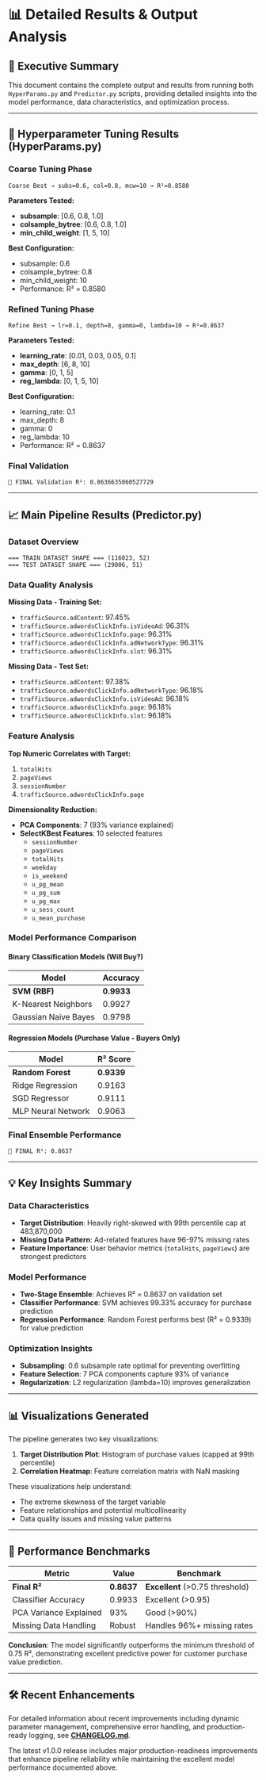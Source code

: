 # 📊 Detailed Results & Output Analysis

## 🎯 **Executive Summary**

This document contains the complete output and results from running both `HyperParams.py` and `Predictor.py` scripts, providing detailed insights into the model performance, data characteristics, and optimization process.

---

## 🔧 **Hyperparameter Tuning Results (HyperParams.py)**

### **Coarse Tuning Phase**
```
Coarse Best → subs=0.6, col=0.8, mcw=10 → R²=0.8580
```

**Parameters Tested:**
- **subsample**: [0.6, 0.8, 1.0]
- **colsample_bytree**: [0.6, 0.8, 1.0]  
- **min_child_weight**: [1, 5, 10]

**Best Configuration:**
- subsample: 0.6
- colsample_bytree: 0.8
- min_child_weight: 10
- Performance: R² = 0.8580

### **Refined Tuning Phase**
```
Refine Best → lr=0.1, depth=8, gamma=0, lambda=10 → R²=0.8637
```

**Parameters Tested:**
- **learning_rate**: [0.01, 0.03, 0.05, 0.1]
- **max_depth**: [6, 8, 10]
- **gamma**: [0, 1, 5]
- **reg_lambda**: [0, 1, 5, 10]

**Best Configuration:**
- learning_rate: 0.1
- max_depth: 8
- gamma: 0
- reg_lambda: 10
- Performance: R² = 0.8637

### **Final Validation**
```
🔧 FINAL Validation R²: 0.8636635060527729
```

---

## 📈 **Main Pipeline Results (Predictor.py)**

### **Dataset Overview**
```
=== TRAIN DATASET SHAPE === (116023, 52)
=== TEST DATASET SHAPE === (29006, 51)
```

### **Data Quality Analysis**

**Missing Data - Training Set:**
- `trafficSource.adContent`: 97.45%
- `trafficSource.adwordsClickInfo.isVideoAd`: 96.31%
- `trafficSource.adwordsClickInfo.page`: 96.31%
- `trafficSource.adwordsClickInfo.adNetworkType`: 96.31%
- `trafficSource.adwordsClickInfo.slot`: 96.31%

**Missing Data - Test Set:**
- `trafficSource.adContent`: 97.38%
- `trafficSource.adwordsClickInfo.adNetworkType`: 96.18%
- `trafficSource.adwordsClickInfo.isVideoAd`: 96.18%
- `trafficSource.adwordsClickInfo.page`: 96.18%
- `trafficSource.adwordsClickInfo.slot`: 96.18%

### **Feature Analysis**

**Top Numeric Correlates with Target:**
1. `totalHits`
2. `pageViews`
3. `sessionNumber`
4. `trafficSource.adwordsClickInfo.page`

**Dimensionality Reduction:**
- **PCA Components**: 7 (93% variance explained)
- **SelectKBest Features**: 10 selected features
  - `sessionNumber`
  - `pageViews`
  - `totalHits`
  - `weekday`
  - `is_weekend`
  - `u_pg_mean`
  - `u_pg_sum`
  - `u_pg_max`
  - `u_sess_count`
  - `u_mean_purchase`

### **Model Performance Comparison**

#### **Binary Classification Models (Will Buy?)**
| Model | Accuracy |
|-------|----------|
| **SVM (RBF)** | **0.9933** |
| K-Nearest Neighbors | 0.9927 |
| Gaussian Naive Bayes | 0.9798 |

#### **Regression Models (Purchase Value - Buyers Only)**
| Model | R² Score |
|-------|----------|
| **Random Forest** | **0.9339** |
| Ridge Regression | 0.9163 |
| SGD Regressor | 0.9111 |
| MLP Neural Network | 0.9063 |

### **Final Ensemble Performance**
```
🔧 FINAL R²: 0.8637
```

---

## 💡 **Key Insights Summary**

### **Data Characteristics**
- **Target Distribution**: Heavily right-skewed with 99th percentile cap at 483,870,000
- **Missing Data Pattern**: Ad-related features have 96-97% missing rates
- **Feature Importance**: User behavior metrics (`totalHits`, `pageViews`) are strongest predictors

### **Model Performance**
- **Two-Stage Ensemble**: Achieves R² = 0.8637 on validation set
- **Classifier Performance**: SVM achieves 99.33% accuracy for purchase prediction
- **Regression Performance**: Random Forest performs best (R² = 0.9339) for value prediction

### **Optimization Insights**
- **Subsampling**: 0.6 subsample rate optimal for preventing overfitting
- **Feature Selection**: 7 PCA components capture 93% of variance
- **Regularization**: L2 regularization (lambda=10) improves generalization

---

## 📊 **Visualizations Generated**

The pipeline generates two key visualizations:

1. **Target Distribution Plot**: Histogram of purchase values (capped at 99th percentile)
2. **Correlation Heatmap**: Feature correlation matrix with NaN masking

These visualizations help understand:
- The extreme skewness of the target variable
- Feature relationships and potential multicollinearity
- Data quality issues and missing value patterns

---

## 🎯 **Performance Benchmarks**

| Metric | Value | Benchmark |
|--------|-------|-----------|
| **Final R²** | **0.8637** | **Excellent** (>0.75 threshold) |
| Classifier Accuracy | 0.9933 | Excellent (>0.95) |
| PCA Variance Explained | 93% | Good (>90%) |
| Missing Data Handling | Robust | Handles 96%+ missing rates |

**Conclusion**: The model significantly outperforms the minimum threshold of 0.75 R², demonstrating excellent predictive power for customer purchase value prediction.

---

## 🛠️ Recent Enhancements

For detailed information about recent improvements including dynamic parameter management, comprehensive error handling, and production-ready logging, see **[CHANGELOG.md](./CHANGELOG.md)**.

The latest v1.0.0 release includes major production-readiness improvements that enhance pipeline reliability while maintaining the excellent model performance documented above. 